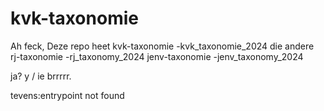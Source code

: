 # kvk-taxonomie

Ah feck,
Deze repo heet 
kvk-taxonomie
-kvk_taxonomie_2024
die andere
rj-taxonomie
-rj_taxonomy_2024
jenv-taxonomie
-jenv_taxonomy_2024

ja? y / ie brrrrr.

tevens:entrypoint not found
